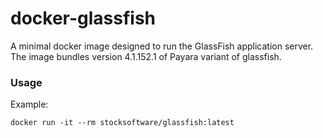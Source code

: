 # docker-glassfish

A minimal docker image designed to run the GlassFish application server.
The image bundles version 4.1.152.1 of Payara variant of glassfish.

### Usage

Example: 

    docker run -it --rm stocksoftware/glassfish:latest

